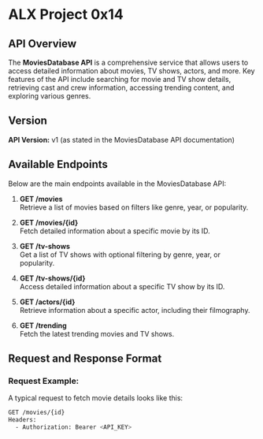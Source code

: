 # ALX Project 0x14

## API Overview
The **MoviesDatabase API** is a comprehensive service that allows users to access detailed information about movies, TV shows, actors, and more. Key features of the API include searching for movie and TV show details, retrieving cast and crew information, accessing trending content, and exploring various genres.

## Version
**API Version:** v1 (as stated in the MoviesDatabase API documentation)

## Available Endpoints
Below are the main endpoints available in the MoviesDatabase API:

1. **GET /movies**  
   Retrieve a list of movies based on filters like genre, year, or popularity.

2. **GET /movies/{id}**  
   Fetch detailed information about a specific movie by its ID.

3. **GET /tv-shows**  
   Get a list of TV shows with optional filtering by genre, year, or popularity.

4. **GET /tv-shows/{id}**  
   Access detailed information about a specific TV show by its ID.

5. **GET /actors/{id}**  
   Retrieve information about a specific actor, including their filmography.

6. **GET /trending**  
   Fetch the latest trending movies and TV shows.

## Request and Response Format
### Request Example:
A typical request to fetch movie details looks like this:
```bash
GET /movies/{id}
Headers:
  - Authorization: Bearer <API_KEY>

